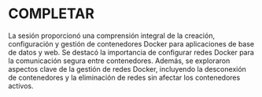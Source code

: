 # COMPLETAR  
La sesión proporcionó una comprensión integral de la creación, configuración y gestión de contenedores Docker para aplicaciones de base de datos y web. Se destacó la importancia de configurar redes Docker para la comunicación segura entre contenedores. Además, se exploraron aspectos clave de la gestión de redes Docker, incluyendo la desconexión de contenedores y la eliminación de redes sin afectar los contenedores activos.
